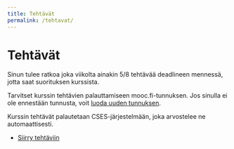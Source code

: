 ```yaml
---
title: Tehtävät
permalink: /tehtavat/
---
```

    
# Tehtävät

Sinun tulee ratkoa joka viikolta ainakin 5/8 tehtävää deadlineen mennessä, jotta saat suorituksen kurssista.

Tarvitset kurssin tehtävien palauttamiseen mooc.fi-tunnuksen. Jos sinulla ei ole ennestään tunnusta, voit [luoda uuden tunnuksen](https://www.mooc.fi/en/sign-up).

Kurssin tehtävät palautetaan CSES-järjestelmään, joka arvostelee ne automaattisesti.

* [Siirry tehtäviin](https://cses.fi/tira25s/list/)
